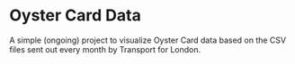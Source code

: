 Oyster Card Data
================

A simple (ongoing) project to visualize Oyster Card data based on the CSV files sent out every month by Transport for London.
